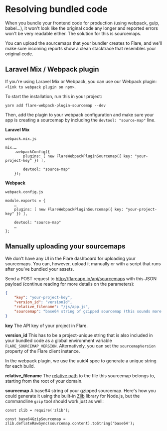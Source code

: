 # Resolving bundled code

When you bundle your frontend code for production (using webpack, gulp, babel…), it won't look like the original code any longer and reported errors won't be very readable either. The solution for this is sourcemaps.

You can upload the sourcemaps that your bundler creates to Flare, and we'll make sure incoming reports show a clean stacktrace that resembles your original code.

## Laravel Mix / Webpack plugin

If you're using Laravel Mix or Webpack, you can use our Webpack plugin: `<link to webpack plugin on npm>`.

To start the installation, run this in your project:

```
yarn add flare-webpack-plugin-sourcemap --dev
```

Then, add the plugin to your webpack configuration and make sure your app is creating a sourcemap by including the `devtool: "source-map"` line.

**Laravel Mix**

`webpack.mix.js`

```JS
mix.…
    .webpackConfig({
        plugins: [ new FlareWebpackPluginSourcemap({ key: "your-project-key" }) ],

        devtool: "source-map"
    });
```

**Webpack**

`webpack.config.js`

```JS
module.exports = {
    …
    plugins: [ new FlareWebpackPluginSourcemap({ key: "your-project-key" }) ],

    devtool: "source-map"
    …
};
```

## Manually uploading your sourcemaps

We don't have any UI in the Flare dashboard for uploading your sourcemaps. You can, however, upload it manually or with a script that runs after you've bundled your assets.

Send a POST request to http://flareapp.io/api/sourcemaps with this JSON payload (continue reading for more details on the parameters):

```JSON
{
    "key": "your-project-key",
    "version_id": "versionId",
    "relative_filename": "/js/app.js",
    "sourcemap": "base64 string of gzipped sourcemap (this sounds more complicated than it is)",
}
```

**key**
The API key of your project in Flare.

**version_id**
This has to be a project-unique string that is also included in your bundled code as a global environment variable `FLARE_SOURCEMAP_VERSION`. Alternatively, you can set the `sourcemapVersion` property of the Flare client instance.

In the webpack plugin, we use the uuid4 spec to generate a unique string for each build.

**relative_filename**
The [relative path](<https://en.wikipedia.org/wiki/Path_(computing)#Absolute_and_relative_paths>) to the file this sourcemap belongs to, starting from the root of your domain.

**sourcemap**
A base64 string of your gzipped sourcemap. Here's how you could generate it using the built-in [Zlib](https://nodejs.org/api/zlib.html) library for Node.js, but the commandline `gzip` tool should work just as well:

```JS
const zlib = require('zlib');

const base64GzipSourcemap = zlib.deflateRawSync(sourcemap.content).toString('base64');
```
